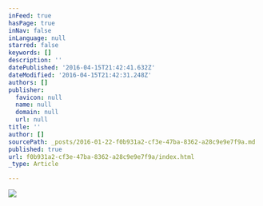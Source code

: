 ```yaml
---
inFeed: true
hasPage: true
inNav: false
inLanguage: null
starred: false
keywords: []
description: ''
datePublished: '2016-04-15T21:42:41.632Z'
dateModified: '2016-04-15T21:42:31.248Z'
authors: []
publisher:
  favicon: null
  name: null
  domain: null
  url: null
title: ''
author: []
sourcePath: _posts/2016-01-22-f0b931a2-cf3e-47ba-8362-a28c9e9e7f9a.md
published: true
url: f0b931a2-cf3e-47ba-8362-a28c9e9e7f9a/index.html
_type: Article

---
```

![](https://the-grid-user-content.s3-us-west-2.amazonaws.com/cdfd95ab-4cf5-410a-b265-7727f0a44771.jpg)